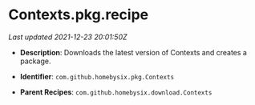 # Contexts.pkg.recipe

_Last updated 2021-12-23 20:01:50Z_

- **Description**: Downloads the latest version of Contexts and creates a package.

- **Identifier**: `com.github.homebysix.pkg.Contexts`

- **Parent Recipes**: `com.github.homebysix.download.Contexts`
